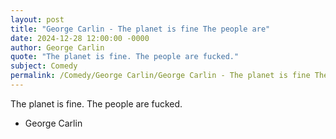 ```yaml
---
layout: post
title: "George Carlin - The planet is fine The people are"
date: 2024-12-28 12:00:00 -0000
author: George Carlin
quote: "The planet is fine. The people are fucked."
subject: Comedy
permalink: /Comedy/George Carlin/George Carlin - The planet is fine The people are
---
```


The planet is fine. The people are fucked.

- George Carlin
